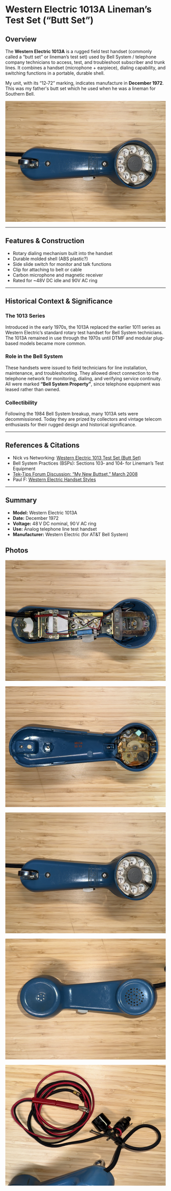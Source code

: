 # Western Electric 1013A Lineman’s Test Set (“Butt Set”)

## Overview
The **Western Electric 1013A** is a rugged field test handset (commonly called a
“butt set” or lineman’s test set) used by Bell System / telephone company
technicians to access, test, and troubleshoot subscriber and trunk lines.
It combines a handset (microphone + earpiece), dialing capability, and switching
functions in a portable, durable shell.

My unit, with its “12‑72” marking, indicates manufacture in **December 1972**. This was my father's butt set which he used when he was a lineman for Southern Bell.

![1013A Butt Set](photos/IMG_1313.jpeg)

---

## Features & Construction
- Rotary dialing mechanism built into the handset
- Durable molded shell (ABS plastic?)
- Side slide switch for monitor and talk functions
- Clip for attaching to belt or cable
- Carbon microphone and magnetic receiver
- Rated for ~48V DC idle and 90V AC ring

---

## Historical Context & Significance

### The 1013 Series
Introduced in the early 1970s, the 1013A replaced the earlier 1011 series as
Western Electric’s standard rotary test handset for Bell System technicians.
The 1013A remained in use through the 1970s until DTMF and modular plug-based
models became more common.

### Role in the Bell System
These handsets were issued to field technicians for line installation,
maintenance, and troubleshooting. They allowed direct connection to the
telephone network for monitoring, dialing, and verifying service continuity.
All were marked **“Bell System Property”**, since telephone equipment was leased
rather than owned.

### Collectibility
Following the 1984 Bell System breakup, many 1013A sets were decommissioned.
Today they are prized by collectors and vintage telecom enthusiasts for their
rugged design and historical significance.

---

## References & Citations
- Nick vs Networking: [Western Electric 1013 Test Set (Butt Set)](https://nickvsnetworking.com/western-electric-1013-test-set-butt-set/)
- Bell System Practices (BSPs): Sections 103‑ and 104‑ for Lineman’s Test Equipment
- [Tek‑Tips Forum Discussion: “My New Buttset,” March 2008](https://www.tek-tips.com/threads/my-new-buttset.1408519/)
- Paul F: [Western Electric Handset Styles](http://www.paul-f.com/weHandsets.html)
---

## Summary
- **Model:** Western Electric 1013A
- **Date:** December 1972
- **Voltage:** 48 V DC nominal, 90 V AC ring
- **Use:** Analog telephone line test handset
- **Manufacturer:** Western Electric (for AT&T Bell System)

## Photos

![Inside 1](photos/IMG_1311.jpeg)

![Inside 2](photos/IMG_1312.jpeg) 

![Side 1](photos/IMG_1313.jpeg) 

![Side 2](photos/IMG_1314.jpeg) 

![Cables and plugs](photos/IMG_1316.jpeg)